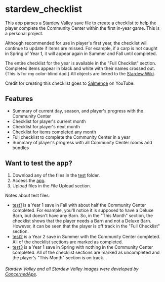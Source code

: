 # stardew_checklist

This app parses a [Stardew Valley](https://stardewvalley.net/) save file to create a checklist to help the player complete the Community Center within the first in-year game. This is a personal project. 

Although recommended for use in player's first year, the checklist will continue to update if items are missed. For example, if a carp is not caught in Spring of Year 1, it will appear again in Summer and Fall until completed. 

The entire checklist for the year is available in the "Full Checklist" section. Completed items appear in black and white with their names crossed out. (This is for my color-blind dad.) All objects are linked to the [Stardew Wiki](https://stardewvalleywiki.com/Stardew_Valley_Wiki).

Credit for creating this checklist goes to [Salmence](https://www.youtube.com/watch?v=hsPo9mRpMcs) on YouTube.

## Features
- Summary of current day, season, and player's progress with the Community Center
- Checklist for player's current month
- Checklist for player's next month
- Checklist for items completed any month
- Full checklist to complete the Community Center in a year
- Summary of player's progress with all Community Center rooms and bundles

## Want to test the app?
1. Download any of the files in the [test](https://github.com/allison-no/stardew_checklist/tree/main/test) folder.
2. Access the [app](https://allison-no.github.io/stardew_checklist/).
3. Upload files in the File Upload section.

Notes about test files:
- [test1](https://github.com/allison-no/stardew_checklist/tree/main/test/test1) is a Year 1 save in Fall with about half the Community Center completed. For example, you'll notice it is supposed to have a Deluxe Barn, but doesn't have any Barn. So, in the "This Month" section, the checklist shows that the player needs a Barn and not a Deluxe Barn. However, it can be seen that the player is off track in the "Full Checklist" section.
- [test2](https://github.com/allison-no/stardew_checklist/tree/main/test/test2) is a Year 2 save in Summer with the Community Center completed. All of the checklist sections are marked as completed.
- [test3](https://github.com/allison-no/stardew_checklist/tree/main/test/test3) is a Year 1 save in Spring with nothing in the Community Center completed. All of the checklist sections are marked as uncompleted and the player's "This Month" section is on track.

###### Stardew Valley and all Stardew Valley images were developed by [ConcernedApe](https://twitter.com/ConcernedApe").